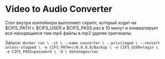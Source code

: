 # Video to Audio Converter

Cron внутри контейнера выполняет скрипт, который ходит на $CIFS_PATH с $CIFS_USER и $CIFS_PASS раз в 10 минут и конвертирует все находящиеся там mp4 файлы в mp3 удаляя оригиналы. 

Запуск:
`docker run \
    -it \
    --name converter \
    --privileged \
    --restart unless-stopped \
    -e CIFS_PATH=//8.8.8.8/Backup \
    -e CIFS_USER=login \
    -e CIFS_PASS=password \
    -d \
    batonogov/vac`
